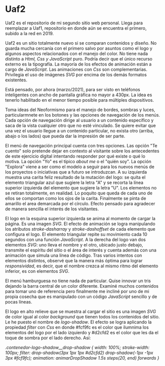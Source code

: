 # Uaf2

Uaf2 es el repositorio de mi segundo sitio web personal. Llega para reemplazar a Uaf1, repositorio en donde aún se encuentra el primero, subido a la red en 2019.

Uaf2 es un sitio totalmente nuevo si se comparan contenidos y diseño. No guarda mucha cercanía con el primero salvo por asuntos como el logo   y  algunos aspectos relacionados con el manejo del color. No tiene nada distinto a *Html, Css y JavaScript* puro. Podría decir que el único recurso externo es la tipografía. La mayoría de los efectos de animación están a cargo de *JavaScript*. Las animaciones con *Css* son complementarias. Privilegia el uso de imágenes *SVG* por encima de los demás formatos existentes. 

Está pensado, por ahora (marzo/2021), para ser visto en teléfonos inteligentes con ancho  de pantalla gráfica no mayor a 430px.  La idea es tenerlo habilitado en el menor tiempo posible  para múltiples dispositivos.

Toma  ideas del Neoformismo para el manejo de bordes,  sombras y luces, particularmnete en  los botones y las opciones de navegación de los menús. Cada opción de navegación dirige al usuario a un contenido específico y saca de la vista cualquier otro que no esté vinculado. Se quiere evitar que una vez el usuario llegue a un contenido particular,  no exista otro (arriba,  abajo o los lados)  que pueda dar la impresión de ser parte. 

El menú de navegación principal cuenta con tres opciones. Las opción "Te cuento" solo pretende dejar en contexto al visitante sobre los antecedentes de este ejercicio digital intentando responder por qué existe o qué lo motiva. La opción "Yo" es el típico  *about me*  o  el  "quién soy". La opción "Explora" viene a ser como el modelo a seguir  para los nuevos menús de los proyectos o iniciativas que a futuro se introduzcan. A su izquierda muestra una carita feliz resultado de la mutación del logo: se quita el elemento triangular azul que sugiere la letra "A"  y se recorta la línea superior izquierda del elemento que sugiere la letra "U".  Los elementos no se retiran totalmente, en realidad.  Lo poquito que queda de cada uno de ellos se comportan como los ojos de la carita. Finalmente se pinta de amarillo el area demarcada por el círculo. Efecto pensado para agradecer de manera sencilla el interés de los  visitantes.

El logo en la esquina superior izquierda se anima al momento de cargar la página. Es una imagen *SVG*. El efecto de animación  se logra manipulando los atributos  *stroke-dasharray* y *stroke-dashoffset* de cada elemento que configura el logo.  El elemento triangular repite su movimiento cada 10 segundos con una función *JavaScript*. A la derecha del logo van dos elementos *SVG*:  uno lleva el nombre y el otro, ubicado justo debajo,  transmite el espíritu del sitio o el área de interés y cuenta además con  una animación que simula una línea de código.  Tras varios intentos con elementos distintos, observé  que la manera más óptima para lograr *responsividad*, es decir, que el nombre crezca al mismo ritmo del  elemento inferior, es con elementos *SVG*. 

El menú hamburguesa no tiene nada de particular. Quise innovar un tris  dejando la barra central de un color diferente. Examiné muchos contenidos para tomar uno de referencia pero finalmente me incliné por uno de mi propia cosecha que es manipulado con un código *JavaScript* sencillo y de pocas líneas.  

El logo en alto relieve que se muestra al cargar el sitio es una imagen *SVG* de color igual al color *background* que tienen todos los contenidos del sitio.  Le he puesto el nombre de *logo-shadow*. El efecto se logra aplicando la propiedad *filter* con *Css* en donde #fcf9fc es el color que ilumnima  los elementos del logo por el lado izquierdo y #d2cfd2 es el color que les da el toque de sombra por el lado derecho. Así:

*.contenedor-logo-shadow__drop-shadow {*
       *width: 100%;*
        *stroke-width: 100px;*
        *filter: drop-shadow(3px 1px 1px #d2cfd2) drop-shadow(-1px -1px 3px #fcf9fc);* 
        *animation: animarDropShadow 1.5s steps(20, end)  forwards*
*}*















